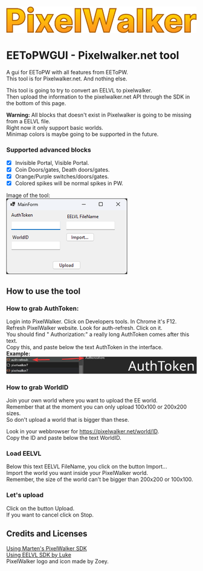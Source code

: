 ![img](https://raw.githubusercontent.com/capashaa/EEToPWGUI/main/img/PixelWalkger_logo.png)

# EEToPWGUI - Pixelwalker.net tool
A gui for EEToPW with all features from EEToPW.  
This tool is for Pixelwalker.net. And nothing else.

This tool is going to try to convert an EELVL to pixelwalker.  
Then upload the information to the pixelwalker.net API through the SDK in the bottom
of this page.  

**Warning:** All blocks that doesn't exist in Pixelwalker is going to be missing from a EELVL file.  
Right now it only support basic worlds.  
Minimap colors is maybe going to be supported in the future. 

### Supported advanced blocks
- [x] Invisible Portal, Visible Portal.  
- [x] Coin Doors/gates, Death doors/gates.  
- [x] Orange/Purple switches/doors/gates.   
- [x] Colored spikes will be normal spikes in PW.  
  
Image of the tool:  
![Image](https://raw.githubusercontent.com/capashaa/EEToPWGUI/main/img/form.png)

## How to use the tool

### How to grab AuthToken:
Login into PixelWalker. Click on Developers tools. In Chrome it's F12.  
Refresh PixelWalker website. Look for auth-refresh. Click on it.  
You should find " Authorization:" a really long AuthToken comes after this text.  
Copy this, and paste below the text AuthToken in the interface.  
**Example:**   
![img](https://raw.githubusercontent.com/capashaa/EEToPWGUI/main/img/Authtoken.png)  

### How to grab WorldID
Join your own world where you want to upload the EE world.  
Remember that at the moment you can only upload 100x100 or 200x200 sizes.  
So don't upload a world that is bigger than these.  

Look in your webbrowser for https://pixelwalker.net/world/ID.  
Copy the ID and paste below the text WorldID.

### Load EELVL
Below this text EELVL FileName, you click on the button Import...  
Import the world you want inside your PixelWalker world.  
Remember, the size of the world can't be bigger than 200x200 or 100x100.  

### Let's upload
Click on the button Upload.   
If you want to cancel click on Stop.  

## Credits and Licenses
[Using Marten's PixelWalker SDK](https://github.com/MartenM/PixelPilot)  
[Using EELVL SDK by Luke](https://gitlab.com/LukeM212/EELVL)  
PixelWalker logo and icon made by Zoey.   
